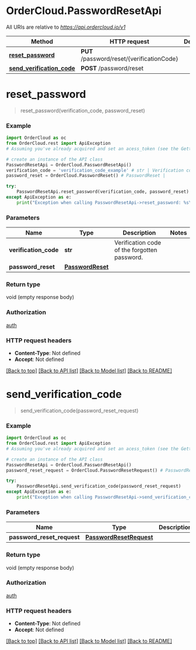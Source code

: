 # OrderCloud.PasswordResetApi

All URIs are relative to *https://api.ordercloud.io/v1*

Method | HTTP request | Description
------------- | ------------- | -------------
[**reset_password**](PasswordResetApi.md#reset_password) | **PUT** /password/reset/{verificationCode} | 
[**send_verification_code**](PasswordResetApi.md#send_verification_code) | **POST** /password/reset | 


# **reset_password**
> reset_password(verification_code, password_reset)



### Example 
```python
import OrderCloud as oc
from OrderCloud.rest import ApiException
# Assuming you've already acquired and set an acess_token (see the Getting Started guide)

# create an instance of the API class
PasswordResetApi = OrderCloud.PasswordResetApi()
verification_code = 'verification_code_example' # str | Verification code of the forgotten password.
password_reset = OrderCloud.PasswordReset() # PasswordReset | 

try: 
    PasswordResetApi.reset_password(verification_code, password_reset)
except ApiException as e:
    print("Exception when calling PasswordResetApi->reset_password: %s\n" % e)
```

### Parameters

Name | Type | Description  | Notes
------------- | ------------- | ------------- | -------------
 **verification_code** | **str**| Verification code of the forgotten password. | 
 **password_reset** | [**PasswordReset**](PasswordReset.md)|  | 

### Return type

void (empty response body)

### Authorization

[auth](../README.md#auth)

### HTTP request headers

 - **Content-Type**: Not defined
 - **Accept**: Not defined

[[Back to top]](#) [[Back to API list]](../README.md#documentation-for-api-endpoints) [[Back to Model list]](../README.md#documentation-for-models) [[Back to README]](../README.md)

# **send_verification_code**
> send_verification_code(password_reset_request)



### Example 
```python
import OrderCloud as oc
from OrderCloud.rest import ApiException
# Assuming you've already acquired and set an acess_token (see the Getting Started guide)

# create an instance of the API class
PasswordResetApi = OrderCloud.PasswordResetApi()
password_reset_request = OrderCloud.PasswordResetRequest() # PasswordResetRequest | 

try: 
    PasswordResetApi.send_verification_code(password_reset_request)
except ApiException as e:
    print("Exception when calling PasswordResetApi->send_verification_code: %s\n" % e)
```

### Parameters

Name | Type | Description  | Notes
------------- | ------------- | ------------- | -------------
 **password_reset_request** | [**PasswordResetRequest**](PasswordResetRequest.md)|  | 

### Return type

void (empty response body)

### Authorization

[auth](../README.md#auth)

### HTTP request headers

 - **Content-Type**: Not defined
 - **Accept**: Not defined

[[Back to top]](#) [[Back to API list]](../README.md#documentation-for-api-endpoints) [[Back to Model list]](../README.md#documentation-for-models) [[Back to README]](../README.md)

